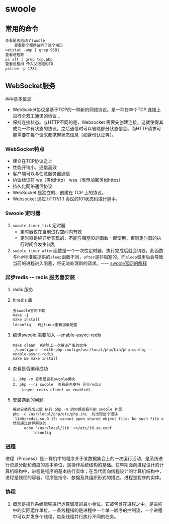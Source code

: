 # swoole

## 常用的命令

```html
查看是否启动了swoole 
	查看那个程序监听了这个端口
netstat -anp | grep 9501
查看进程数
ps aft | grep tcp.php
查看进程树 传入父进程的ID
pstree -p 1782
```

## WebSocket服务

###基本信息

* WebSocket协议是基于TCP的一种新的网络协议。是一种在单个TCP 连接上进行全双工通讯的协议 。
* 保持连接状态。与HTTP不同的是，Websocket 需要先创建连接，这就使得其成为一种有状态的协议，之后通信时可以省略部分状态信息。而HTTP请求可能需要在每个请求都携带状态信息（如身份认证等）。

### WebSocket特点

* 建立在TCP协议之上
* 性能开销小，通信高效
* 客户端可以与任意服务器通信
* 协议标识符 ws（类似http） wss（表示加密类似https）
* 持久化网络通信协议
* WebSocket 是独立的、创建在 TCP 上的协议。 
* Websocket 通过 hTTP/1.1 协议的101状态码进行握手。 

### Swoole 定时器

1. `swoole_timer_tick` 定时器
   * 定时器仅在当前进程空间内有效
   * 定时器是纯异步实现的，不能与阻塞IO的函数一起使用，否则定时器的执行时间会发生错乱
2. `swoole_timer_after`函数是一个一次性定时器，执行完成后就会销毁。此函数与`PHP`标准库提供的`sleep`函数不同，`after`是非阻塞的。而`sleep`调用后会导致当前的进程进入阻塞，将无法处理新的请求。---- [swoole官网的解释](https://wiki.swoole.com/wiki/page/319.html)

### 异步redis -- redis 服务器安装

1. redis 服务

2. hiredis 库

   ```
   去swoole官网下载
   make -j
   make install
   ldconfig   #让linux重新加载配置
   ```

3. 编译swoole 需要加入  --enable-async-redis

   ```
   make clean  #清除上一次编译产生的文件
   ./configure --with-php-config=/usr/local/php/bin/php-config --enable-async-redis
   make && make install
   ```

4. 查看是否编译成功

   ```
   1. php -m 查看是否有swoole模块
   2. php --ri swoole  查看是否支持 异步redis
      （async redis client => enabled）
   ```

5. 安装遇到的问题

   ```html
   编译安装完成以后 执行 php -m 的时候查看不到 swoole 扩展
   php -c /usr/local/php/etc/php.ini  后出现这个错误 
   	libhiredis.so.0.13: cannot open shared object file: No such file or director
   然后通过这样解决的 
   		echo '/usr/local/lib' >>/etc/ld.so.conf  
            ldconfig
   ```

### 进程

进程（Process）是计算机中的程序关于某数据集合上的一次运行活动，是系统进行资源分配和调度的基本单位，是操作系统结构的基础。在早期面向进程设计的计算机结构中，进程是程序的基本执行实体；在当代面向线程设计的计算机结构中，进程是线程的容器。程序是指令、数据及其组织形式的描述，进程是程序的实体。 

### 协程

1. 概念是操作系统能够进行运算调度的最小单位。它被包含在进程之中，是进程中的实际运作单位。一条线程指的是进程中一个单一顺序的控制流，一个进程中可以并发多个线程，每条线程并行执行不同的任务。

